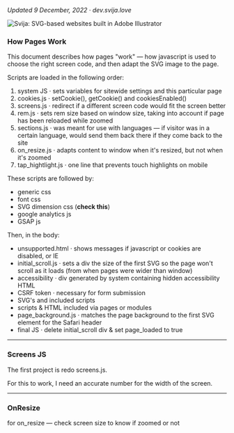 [logo]: http://files.svija.love/github/readme-logo.png "Svija: SVG-based websites built in Adobe Illustrator"

*Updated 9 December, 2022 · dev.svija.love*

![Svija: SVG-based websites built in Adobe Illustrator][logo]

### How Pages Work

This document describes how pages "work" — how javascript is used to choose the right screen code, and then adapt the SVG image to the page.

Scripts are loaded in the following order:

1. system JS · sets variables for sitewide settings and this particular page
2. cookies.js · setCookie(), getCookie() and cookiesEnabled()
3. screens.js · redirect if a different screen code would fit the screen better
4. rem.js · sets rem size based on window size, taking into account if page has been reloaded while zoomed
5. sections.js · was meant for use with languages — if visitor was in a certain language, would send them back there if they come back to the site
6. on_resize.js · adapts content to window when it's resized, but not when it's zoomed
7. tap_hightlight.js · one line that prevents touch highlights on mobile

These scripts are followed by:

- generic css
- font css
- SVG dimension css (**check this**)
- google analytics js
- GSAP js

Then, in the body:

- unsupported.html · shows messages if javascript or cookies are disabled, or IE
- initial_scroll.js · sets a div the size of the first SVG so the page won't scroll as it loads (from when pages were wider than window)
- accessibility · div generated by system containing hidden accessibility HTML
- CSRF token · necessary for form submission 
- SVG's and included scripts
- scripts & HTML included via pages or modules
- page_background.js · matches the page background to the first SVG element for the Safari header
- final JS · delete initial_scroll div & set page_loaded to true

---
### Screens JS

The first project is redo screens.js.

For this to work, I need an accurate number for the width of the screen.

---
### OnResize

for on_resize — check screen size to know if zoomed or not

